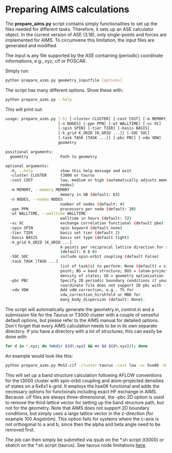 # Preparing AIMS calculations

The **prepare_aims.py** script contains simply functionalities to set up the files needed for different tasks.
Therefore, it sets up an ASE calculator object. In the current version of ASE (3.18), only single-points and forces are implemented for AIMS.
To circumvene this limitation, the input files are generated and modified.

The input is any file supported by the ASE containing (periodic) coordinate informations, e.g., xyz, cif or POSCAR.

Simply run:
```bash
python prepare_aims.py geometry_inputfile [options]
```

The script has many different options. Show these with:
```bash
python prepare_aims.py --help
```

This will print out:
```bash
usage: prepare_aims.py [-h] [-cluster CLUSTER] [-cost COST] [-m MEMORY]
                       [-n NODES] [-ppn PPN] [-wt WALLTIME] [-xc XC]
                       [-spin SPIN] [-tier TIER] [-basis BASIS]
                       [-k_grid K_GRID [K_GRID ...]] [-SOC SOC]
                       [-task TASK [TASK ...]] [-pbc PBC] [-vdw VDW]
                       geometry

positional arguments:
  geometry              Path to geometry

optional arguments:
  -h, --help            show this help message and exit
  -cluster CLUSTER      t3000 or taurus
  -cost COST            low, medium or high (automatically adjusts memory and
                        nodes)
  -m MEMORY, --memory MEMORY
                        memory in GB (default: 63)
  -n NODES, --nodes NODES
                        number of nodes (default: 4)
  -ppn PPN              processors per node (default: 20)
  -wt WALLTIME, --walltime WALLTIME
                        walltime in hours (default: 72)
  -xc XC                exchange correlation functional (default pbe)
  -spin SPIN            spin keyword (default none)
  -tier TIER            basis set tier (default 2)
  -basis BASIS          basis set type (default tight)
  -k_grid K_GRID [K_GRID ...]
                        k-points per reciprocal lattice direction for x, y, z
                        (default: 6 6 6)
  -SOC SOC              include spin-orbit coupling (default False)
  -task TASK [TASK ...]
                        list of task(s) to perform: None (default) = single
                        point; BS = band structure; DOS = (atom-projected)
                        density of states; GO = geometry optimisation
  -pbc PBC              Specify 2D periodic boundary conditions if your
                        coordinate file does not support 2D pbc with --pbc 2D.
  -vdw VDW              Add vdW correction, e.g., TS for
                        vdw_correction_hirshfeld or MBD for
                        many_body_dispersion (default: None).
```

The script will automatically generate the geometry.in, control.in and a submission file for the Taurus or T3000 cluster with a couple of senseful default options, but please refer to the AIMS manual for detailed options.
Don't forget that every AIMS calculation needs to be in its own separate directory. If you have a directory with a lot of structures, this can easily be done with:

```bash
for d in *.xyz; do (mkdir ${d%.xyz} && mv $d ${d%.xyz}/); done
```

An example would look like this:
```bash
python prepare_aims.py MoS2.cif -cluster taurus -cost low -xc hse06 -basis tight -tier 2 -pbc 2D -vdw MBD -SOC True -task BS DOS
```

This will set up a band structure calculation following AFLOW conventions for the t3000 cluster with spin-orbit coupling and atom-projected densities of states on a 6x6x1 k-grid.
It employs the hse06 functional and adds the necessary options for functionals including exact HF exchange in AIMS.
Because .cif files are always three-dimensional, the -pbc 2D option is used to remove the third lattice vector for setting up the band structure path, but not for the geometry.
Note that AIMS does not support 2D boundary conditions, but simply uses a large lattice vector in the z-direction (for example 100 Angström).
This option fails for systems where the c-axis is not orthogonal to a and b, since then the alpha and beta angle need to be removed first.

The job can then simply be submitted via qsub on the *.sh script (t3000) or sbatch on the *.sh script (taurus). See taurus node limitations [here](https://doc.zih.tu-dresden.de/hpc-wiki/bin/view/Compendium/SystemTaurus).